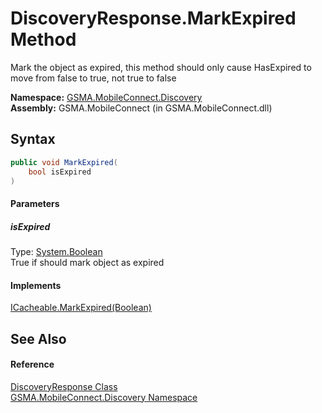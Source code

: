 DiscoveryResponse.MarkExpired Method
====================================
Mark the object as expired, this method should only cause HasExpired to move from false to true, not true to false

**Namespace:** [GSMA.MobileConnect.Discovery][1]  
**Assembly:** GSMA.MobileConnect (in GSMA.MobileConnect.dll)

Syntax
------

```csharp
public void MarkExpired(
	bool isExpired
)
```

#### Parameters

##### *isExpired*
Type: [System.Boolean][2]  
True if should mark object as expired

#### Implements
[ICacheable.MarkExpired(Boolean)][3]  


See Also
--------

#### Reference
[DiscoveryResponse Class][4]  
[GSMA.MobileConnect.Discovery Namespace][1]  

[1]: ../README.md
[2]: http://msdn.microsoft.com/en-us/library/a28wyd50
[3]: ../../GSMA.MobileConnect.Cache/ICacheable/MarkExpired.md
[4]: README.md
[5]: ../../_icons/Help.png